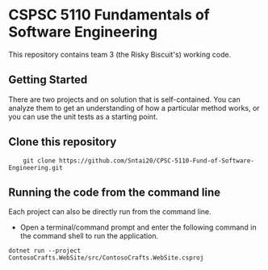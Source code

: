 # CSPSC 5110 Fundamentals of Software Engineering

This repository contains team 3 (the Risky Biscuit's) working code.

## Getting Started

There are two projects and on solution that is self-contained. You can analyze them to get an understanding of how a particular method works, or you can use the unit tests as a starting point.

## Clone this repository

```git
    git clone https://github.com/Sntai20/CPSC-5110-Fund-of-Software-Engineering.git
```

## Running the code from the command line

Each project can also be directly run from the command line.

* Open a terminal/command prompt and enter the following command in the command shell to run the application.

```dotnet
dotnet run --project  ContosoCrafts.WebSite/src/ContosoCrafts.WebSite.csproj 
```
